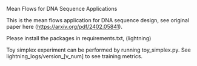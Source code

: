 Mean Flows for DNA Sequence Applications 

This is the mean flows application for DNA sequence design, see original paper here (https://arxiv.org/pdf/2402.05841).

Please install the packages in requirements.txt, (lightning)

Toy simplex experiment can be performed by running toy_simplex.py. 
See lightning_logs/version_[v_num] to see training metrics. 